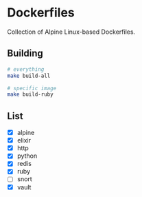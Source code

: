 # Dockerfiles

Collection of Alpine Linux-based Dockerfiles.

## Building

```bash
# everything
make build-all

# specific image
make build-ruby
```

## List

- [x] alpine
- [x] elixir
- [x] http
- [x] python
- [x] redis
- [x] ruby
- [ ] snort
- [x] vault
